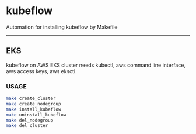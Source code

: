 # kubeflow

Automation for installing kubeflow by Makefile

---
## EKS

kubeflow on AWS EKS cluster needs kubectl, aws command line interface, aws access keys, aws eksctl.


### USAGE
```bash
make create_cluster
make create_nodegroup
make install_kubeflow
make uninstall_kubeflow
make del_nodegroup
make del_cluster
```
